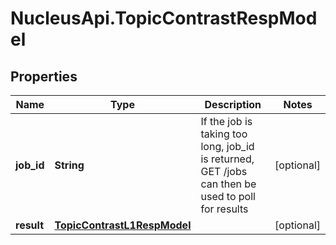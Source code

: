# NucleusApi.TopicContrastRespModel

## Properties
Name | Type | Description | Notes
------------ | ------------- | ------------- | -------------
**job_id** | **String** | If the job is taking too long, job_id is returned, GET /jobs can then be used to poll for results | [optional] 
**result** | [**TopicContrastL1RespModel**](TopicContrastL1RespModel.md) |  | [optional] 



